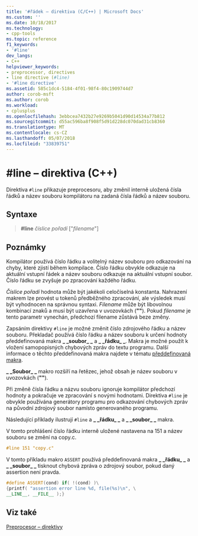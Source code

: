 ```yaml
---
title: '#řádek – direktiva (C/C++) | Microsoft Docs'
ms.custom: ''
ms.date: 10/18/2017
ms.technology:
- cpp-tools
ms.topic: reference
f1_keywords:
- '#line'
dev_langs:
- C++
helpviewer_keywords:
- preprocessor, directives
- line directive (#line)
- '#line directive'
ms.assetid: 585c1dc4-5184-4f01-98f4-80c1909744d7
author: corob-msft
ms.author: corob
ms.workload:
- cplusplus
ms.openlocfilehash: 3ebbcea7432b27e9269b5041d90d14534a77b812
ms.sourcegitcommit: d55ac596ba8f908f5d91d228dc070dad31cb8360
ms.translationtype: MT
ms.contentlocale: cs-CZ
ms.lasthandoff: 05/07/2018
ms.locfileid: "33839751"
---
```

# <a name="line-directive-cc"></a>#line – direktiva (C++)

Direktiva `#line` přikazuje preprocesoru, aby změnil interně uložená čísla řádků a název souboru kompilátoru na zadaná čísla řádků a název souboru.

## <a name="syntax"></a>Syntaxe

> **#line** *číslice pořadí* ["*filename*"]

## <a name="remarks"></a>Poznámky

Kompilátor používá číslo řádku a volitelný název souboru pro odkazování na chyby, které zjistí během kompilace. Číslo řádku obvykle odkazuje na aktuální vstupní řádek a název souboru odkazuje na aktuální vstupní soubor. Číslo řádku se zvyšuje po zpracování každého řádku.

*Číslice pořadí* hodnota může být jakékoli celočíselná konstanta. Nahrazení makrem lze provést u tokenů předběžného zpracování, ale výsledek musí být vyhodnocen na správnou syntaxi. *Filename* může být libovolnou kombinací znaků a musí být uzavřena v uvozovkách (**""**). Pokud *filename* je tento parametr vynechán, předchozí filename zůstává beze změny.

Zapsáním direktivy `#line` je možné změnit číslo zdrojového řádku a název souboru. Překladač používá číslo řádku a název souboru k určení hodnoty předdefinovaná makra **&#95; &#95;soubor&#95; &#95;** a **&#95; &#95;řádku&#95; &#95;**. Makra je možné použít k vložení samopopisných chybových zpráv do textu programu. Další informace o těchto předdefinovaná makra najdete v tématu [předdefinovaná makra](../preprocessor/predefined-macros.md).

**&#95; &#95;Soubor&#95; &#95;** makro rozšíří na řetězec, jehož obsah je název souboru v uvozovkách (**""**).

Při změně čísla řádku a názvu souboru ignoruje kompilátor předchozí hodnoty a pokračuje ve zpracování s novými hodnotami. Direktiva `#line` je obvykle používána generátory programu pro odkazování chybových zpráv na původní zdrojový soubor namísto generovaného programu.

Následující příklady ilustrují `#line` a **&#95; &#95;řádku&#95; &#95;** a **&#95; &#95;soubor&#95; &#95;** makra.

V tomto prohlášení číslo řádku interně uložené nastavena na 151 a název souboru se změní na copy.c.

```cpp
#line 151 "copy.c"
```

 V tomto příkladu makro `ASSERT` používá předdefinovaná makra **&#95; &#95;řádku&#95; &#95;** a **&#95; &#95;soubor&#95; &#95;** tisknout chybová zpráva o zdrojový soubor, pokud daný assertion není pravda.

```cpp
#define ASSERT(cond) if( !(cond) )\
{printf( "assertion error line %d, file(%s)\n", \
__LINE__, __FILE__ );}
```

## <a name="see-also"></a>Viz také

[Preprocesor – direktivy](../preprocessor/preprocessor-directives.md)